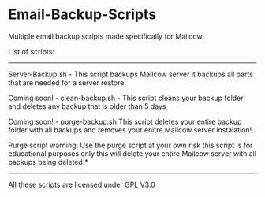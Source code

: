 # Email-Backup-Scripts
Multiple email backup scripts made specifically for Mailcow.

List of scripts:
**********************************************************************************************************************************
Server-Backup.sh - This script backups Mailcow server it backups all parts that are needed for a server restore.		 
																 
Coming soon! - clean-backup.sh - This script cleans your backup folder and deletes any backup that is older than 5 days		 
																 
Coming soon! - purge-backup.sh This script deletes your entire backup folder with all backups and removes your enitre Mailcow server instalation!.														

Purge script warning: Use the purge script at your own risk this script is for educational purposes only this will delete your entire Mailcow server with all backups being deleted.*
**********************************************************************************************************************************

All these scripts are licensed under GPL V3.0
